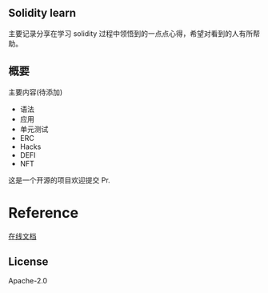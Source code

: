 ## Solidity learn

主要记录分享在学习 solidity 过程中领悟到的一点点心得，希望对看到的人有所帮助。

## 概要

主要内容(待添加)

- 语法
- 应用
- 单元测试
- ERC
- Hacks
- DEFI
- NFT

这是一个开源的项目欢迎提交 Pr.

# Reference

[在线文档](solidity-learn.vercel.app)

## License

Apache-2.0

